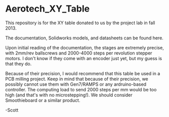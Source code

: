 Aerotech_XY_Table
=================

This repository is for the XY table donated to us by the project lab in fall 2013.

The documentation, Solidworks models, and datasheets can be found here.

Upon initial reading of the documentation, the stages are extremely precise, with 2mm/rev 
ballscrews and 2000-4000 steps per revolution stepper motors. I don't know if they come
with an encoder just yet, but my guess is that they do.

Because of their precision, I would recommend that this table be used in a PCB milling 
project. Keep in mind that because of their precision, we possibly cannot use them with
Gen7/RAMPS or any ardruino-based controller. The computing load to send 2000 steps per mm 
would be too high (and that's with no microstepping!). We should consider Smoothieboard 
or a similar product.

-Scott
